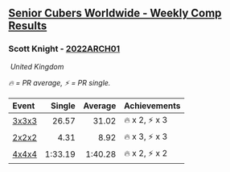 <style>table {white-space: nowrap;}</style>
<link rel="stylesheet" type="text/css" href="/scw-comp/css/flags.css" />

## [Senior Cubers Worldwide - Weekly Comp Results](/scw-comp/results/)
### Scott Knight - [2022ARCH01](https://www.worldcubeassociation.org/persons/2022ARCH01)

<i class="flag flag-GB" />&nbsp;United Kingdom

<span style="white-space: nowrap;">🔥 = PR average</span>, <span style="white-space: nowrap;">⚡ = PR single</span>.

| Event | Single | Average | Achievements|
| :-- | --: | --: | :-- |
| [3x3x3](333.md) | 26.57 | 31.02 | 🔥 x 2, ⚡ x 3 |
| [2x2x2](222.md) | 4.31 | 8.92 | 🔥 x 3, ⚡ x 3 |
| [4x4x4](444.md) | 1:33.19 | 1:40.28 | 🔥 x 2, ⚡ x 2 |

<!-- Global site tag (gtag.js) - Google Analytics -->
<script async src="https://www.googletagmanager.com/gtag/js?id=UA-86348435-3"></script>
<script>window.dataLayer = window.dataLayer || []; function gtag() {dataLayer.push(arguments);} gtag('js', new Date()); gtag('config', 'UA-86348435-3');</script>
